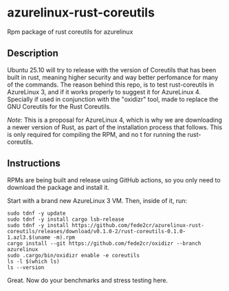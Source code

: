 # azurelinux-rust-coreutils
Rpm package of rust coreutils for azurelinux

## Description

Ubuntu 25.10 will try to release with the version of Coreutils that has been built in rust, meaning higher security and way better perfomance for many of the commands. The reason behind this repo, is to test rust-coreutils in AzureLinux 3, and if it works properly to suggest it for AzureLinux 4. Specially if used in conjunction with the "oxidizr" tool, made to replace the GNU Coreutils for the Rust Coreutils.

*Note*: This is a proposal for AzureLinux 4, which is why we are downloading a newer version of Rust, as part of the installation process that follows. This is only required for compiling the RPM, and no
t for running the rust-coreutils.

## Instructions

RPMs are being built and release using GitHub actions, so you only need to download the package and install it.

Start with a brand new AzureLinux 3 VM. Then, inside of it, run:

```
sudo tdnf -y update
sudo tdnf -y install cargo lsb-release
sudo tdnf -y install https://github.com/fede2cr/azurelinux-rust-coreutils/releases/download/v0.1.0-2/rust-coreutils-0.1.0-1.azl3.$(uname -m).rpm
cargo install --git https://github.com/fede2cr/oxidizr --branch azurelinux
sudo .cargo/bin/oxidizr enable -e coreutils
ls -l $(which ls)
ls --version
```

Great. Now do your benchmarks and stress testing here.

